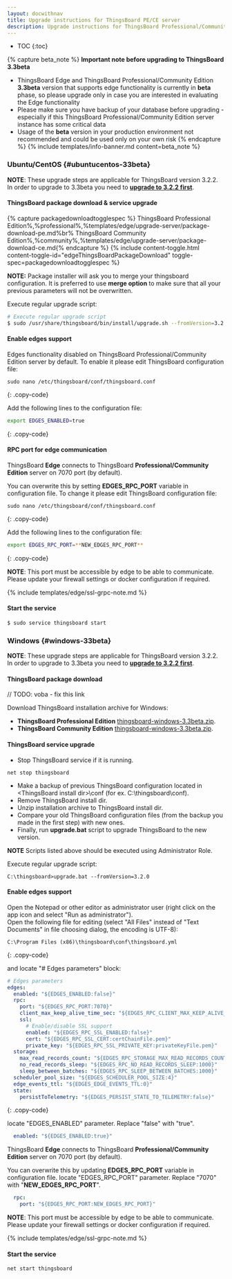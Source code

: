 ```yaml
---
layout: docwithnav
title: Upgrade instructions for ThingsBoard PE/CE server
description: Upgrade instructions for ThingsBoard Professional/Community Edition server
---
```


* TOC
{:toc}

{% capture beta_note %}
**Important note before upgrading to ThingsBoard 3.3beta**
 - ThingsBoard Edge and ThingsBoard Professional/Community Edition **3.3beta** version that supports edge functionality is currently in **beta** phase, so please upgrade only in case you are interested in evaluating the Edge functionality
 - Please make sure you have backup of your database before upgrading - especially if this ThingsBoard Professional/Community Edition server instance has some critical data
 - Usage of the **beta** version in your production environment not recommended and could be used only on your own risk
{% endcapture %}
{% include templates/info-banner.md content=beta_note %}

### Ubuntu/CentOS {#ubuntucentos-33beta}

**NOTE**: These upgrade steps are applicable for ThingsBoard version 3.2.2. In order to upgrade to 3.3beta you need to [**upgrade to 3.2.2 first**](/docs/user-guide/install/upgrade-instructions/#ubuntucentos-322).

#### ThingsBoard package download & service upgrade

{% capture packagedownloadtogglespec %}
ThingsBoard Professional Edition%,%professional%,%templates/edge/upgrade-server/package-download-pe.md%br%
ThingsBoard Community Edition%,%community%,%templates/edge/upgrade-server/package-download-ce.md{% endcapture %}
{% include content-toggle.html content-toggle-id="edgeThingsBoardPackageDownload" toggle-spec=packagedownloadtogglespec %}

**NOTE:** Package installer will ask you to merge your thingsboard configuration. It is preferred to use **merge option** to make sure that all your previous parameters will not be overwritten.  

Execute regular upgrade script:

```bash
# Execute regular upgrade script
$ sudo /usr/share/thingsboard/bin/install/upgrade.sh --fromVersion=3.2.0
```

#### Enable edges support 

Edges functionality disabled on ThingsBoard Professional/Community Edition server by default. 
To enable it please edit ThingsBoard configuration file:

```text
sudo nano /etc/thingsboard/conf/thingsboard.conf
```
{: .copy-code}

Add the following lines to the configuration file:

```bash
export EDGES_ENABLED=true
```
{: .copy-code}

#### RPC port for edge communication

ThingsBoard **Edge** connects to ThingsBoard **Professional/Community Edition** server on 7070 port (by default).

You can overwrite this by setting **EDGES_RPC_PORT** variable in configuration file.
To change it please edit ThingsBoard configuration file:

```text
sudo nano /etc/thingsboard/conf/thingsboard.conf
```
{: .copy-code}

Add the following lines to the configuration file:

```bash
export EDGES_RPC_PORT=**NEW_EDGES_RPC_PORT**
```
{: .copy-code}

**NOTE**: This port must be accessible by edge to be able to communicate. Please update your firewall settings or docker configuration if required.

{% include templates/edge/ssl-grpc-note.md %}

#### Start the service

```bash
$ sudo service thingsboard start
```

### Windows {#windows-33beta}

**NOTE**: These upgrade steps are applicable for ThingsBoard version 3.2.2. In order to upgrade to 3.3beta you need to [**upgrade to 3.2.2 first**](/docs/user-guide/install/upgrade-instructions/#windows-322).

#### ThingsBoard package download

// TODO: voba - fix this link

Download ThingsBoard installation archive for Windows: 
* **ThingsBoard Professional Edition** [thingsboard-windows-3.3beta.zip](https://github.com/thingsboard/thingsboard/releases/download/v3.3beta/thingsboard-windows-3.3beta.zip).
* **ThingsBoard Community Edition** [thingsboard-windows-3.3beta.zip](https://github.com/thingsboard/thingsboard/releases/download/v3.3beta/thingsboard-windows-3.3beta.zip).

#### ThingsBoard service upgrade

* Stop ThingsBoard service if it is running.
 
```text
net stop thingsboard
```

* Make a backup of previous ThingsBoard configuration located in \<ThingsBoard install dir\>\conf (for ex. C:\thingsboard\conf).
* Remove ThingsBoard install dir.
* Unzip installation archive to ThingsBoard install dir.
* Compare your old ThingsBoard configuration files (from the backup you made in the first step) with new ones.
* Finally, run **upgrade.bat** script to upgrade ThingsBoard to the new version.

**NOTE** Scripts listed above should be executed using Administrator Role.

Execute regular upgrade script:

```text
C:\thingsboard>upgrade.bat --fromVersion=3.2.0
```

#### Enable edges support 

Open the Notepad or other editor as administrator user (right click on the app icon and select "Run as administrator").  
Open the following file for editing (select "All Files" instead of "Text Documents" in file choosing dialog, the encoding is UTF-8):

```text 
C:\Program Files (x86)\thingsboard\conf\thingsboard.yml
``` 
{: .copy-code}


and locate "# Edges parameters" block:

```yml
# Edges parameters
edges:
  enabled: "${EDGES_ENABLED:false}"
  rpc:
    port: "${EDGES_RPC_PORT:7070}"
    client_max_keep_alive_time_sec: "${EDGES_RPC_CLIENT_MAX_KEEP_ALIVE_TIME_SEC:300}"
    ssl:
      # Enable/disable SSL support
      enabled: "${EDGES_RPC_SSL_ENABLED:false}"
      cert: "${EDGES_RPC_SSL_CERT:certChainFile.pem}"
      private_key: "${EDGES_RPC_SSL_PRIVATE_KEY:privateKeyFile.pem}"
  storage:
    max_read_records_count: "${EDGES_RPC_STORAGE_MAX_READ_RECORDS_COUNT:50}"
    no_read_records_sleep: "${EDGES_RPC_NO_READ_RECORDS_SLEEP:1000}"
    sleep_between_batches: "${EDGES_RPC_SLEEP_BETWEEN_BATCHES:1000}"
  scheduler_pool_size: "${EDGES_SCHEDULER_POOL_SIZE:4}"
  edge_events_ttl: "${EDGES_EDGE_EVENTS_TTL:0}"
  state:
    persistToTelemetry: "${EDGES_PERSIST_STATE_TO_TELEMETRY:false}"
``` 
{: .copy-code}

locate "EDGES_ENABLED" parameter. Replace "false" with "true".

```yml
  enabled: "${EDGES_ENABLED:true}"
```

ThingsBoard **Edge** connects to ThingsBoard **Professional/Community Edition** server on 7070 port (by default).

You can overwrite this by updating **EDGES_RPC_PORT** variable in configuration file.
locate "EDGES_RPC_PORT" parameter. Replace "7070" with "**NEW_EDGES_RPC_PORT**".

```yml
  rpc:
    port: "${EDGES_RPC_PORT:NEW_EDGES_RPC_PORT}"
```

**NOTE**: This port must be accessible by edge to be able to communicate. Please update your firewall settings or docker configuration if required.

{% include templates/edge/ssl-grpc-note.md %}

#### Start the service

```text
net start thingsboard
```
